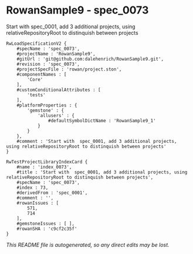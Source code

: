 # RowanSample9 - spec_0073
Start with  spec_0001, add 3 additional projects, using relativeRepositoryRoot to distinquish between projects
```
RwLoadSpecificationV2 {
	#specName : 'spec_0073',
	#projectName : 'RowanSample9',
	#gitUrl : 'git@github.com:dalehenrich/RowanSample9.git',
	#revision : 'spec_0073',
	#projectSpecFile : 'rowan/project.ston',
	#componentNames : [
		'Core'
	],
	#customConditionalAttributes : [
		'tests'
	],
	#platformProperties : {
		'gemstone' : {
			'allusers' : {
				#defaultSymbolDictName : 'RowanSample9_1'
			}
		}
	},
	#comment : 'Start with  spec_0001, add 3 additional projects, using relativeRepositoryRoot to distinquish between projects'
}

RwTestProjectLibraryIndexCard {
	#name : 'index_0073',
	#title : 'Start with  spec_0001, add 3 additional projects, using relativeRepositoryRoot to distinquish between projects',
	#specName : 'spec_0073',
	#index : 73,
	#derivedFrom : 'spec_0001',
	#comment : '',
	#rowanIssues : [
		571,
		714
	],
	#gemstoneIssues : [ ],
	#rowanSHA : 'c9cf2c35f'
}
```

*This README file is autogenerated, so any direct edits may be lost.*
